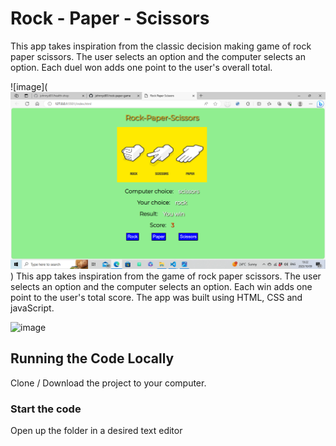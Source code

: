 # Rock - Paper - Scissors

This app takes inspiration from the classic decision making game of rock paper scissors. The user selects an option and the computer selects an option. Each duel won adds one point to the user's overall total.

![image](![Alt text](image.png))
This app takes inspiration from the game of rock paper scissors. The user selects an option and the computer selects an option. Each win adds one point to the user's total score.
The app was built using HTML, CSS and javaScript.

![image](https://github.com/johnnyd81/rock-paper-game/assets/95863021/8fd697d7-85f4-4192-a90c-0d00c3d5ad40)

## Running the Code Locally

Clone / Download the project to your computer.

### Start the code

Open up the folder in a desired text editor
